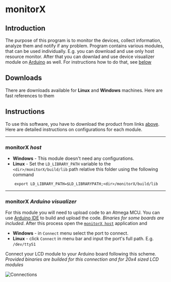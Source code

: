 # monitorX
## Introduction
The purpose of this program is to monitor the devices, collect information, analyze them and notify if any problem.
Program contains various modules, that can be used individually. E.g. you can download and use only host resource monitor. After that you can downlad and use device visualizer module on [Arduino](https://arduino.cc/) as well. For instructions how to do that, see [below](#Instructions)

## Downloads
There are downloads available for **Linux** and **Windows** machines. Here are fast references to them

## Instructions
To use this software, you have to download the product from links [above](#Downloads). Here are detailed instructions on configurations for each module.

---

### monitorX *host*
* **Windows** - This module doesn't need any configurations.
* **Linux** - Set the `LD_LIBRARY_PATH` variable to the `<dir>/monitorX/build/lib` path relative this folder using the following command
``` shell
    export LD_LIBRARY_PATH=$LD_LIBRARYPATH;<dir>/monitorX/build/lib
```

---

### monitorX *Arduino visualizer*

For this module you will need to upload code to an Atmega MCU. You can use [Arduino IDE](https://www.arduino.cc/en/Main/Software) to build and upload the code. *Binaries for some boards are included*. After this process open the [`monitorX host`](#monitorx-host) application and
* **Windows** - in `Connect` menu select the port to connect.
* **Linux** - click `Connect` in menu bar and input the port's full path. E.g. `/dev/ttyS1`

Connect your LCD module to your Arduino board following this scheme. *Provided binaries are builded for this connection and for 20x4 sized LCD modules*

![Connections](/images/connections.png)
